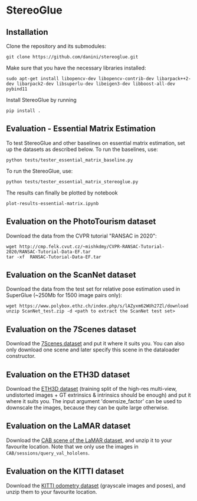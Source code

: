 # StereoGlue

## Installation

Clone the repository and its submodules:
```
git clone https://github.com/danini/stereoglue.git
```

Make sure that you have the necessary libraries installed:
```
sudo apt-get install libopencv-dev libopencv-contrib-dev libarpack++2-dev libarpack2-dev libsuperlu-dev libeigen3-dev libboost-all-dev pybind11
```

Install StereoGlue by running
```
pip install .
```

## Evaluation - Essential Matrix Estimation
To test StereoGlue and other baselines on essential matrix estimation, set up the datasets as described below. 
To run the baselines, use:
```
python tests/tester_essential_matrix_baseline.py
```
To run the StereoGlue, use:
```
python tests/tester_essential_matrix_stereoglue.py
```
The results can finally be plotted by notebook
```
plot-results-essential-matrix.ipynb
```

## Evaluation on the PhotoTourism dataset
Download the data from the CVPR tutorial "RANSAC in 2020":
```
wget http://cmp.felk.cvut.cz/~mishkdmy/CVPR-RANSAC-Tutorial-2020/RANSAC-Tutorial-Data-EF.tar
tar -xf  RANSAC-Tutorial-Data-EF.tar
```

## Evaluation on the ScanNet dataset
Download the data from the test set for relative pose estimation used in SuperGlue (~250Mb for 1500 image pairs only):
```
wget https://www.polybox.ethz.ch/index.php/s/lAZyxm62WUh27Zl/download
unzip ScanNet_test.zip -d <path to extract the ScanNet test set>
```

## Evaluation on the 7Scenes dataset
Download the [7Scenes dataset](https://www.microsoft.com/en-us/research/project/rgb-d-dataset-7-scenes/) and put it where it suits you. You can also only download one scene and later specify this scene in the dataloader constructor.

## Evaluation on the ETH3D dataset
Download the [ETH3D dataset](https://www.eth3d.net/datasets) (training split of the high-res multi-view, undistorted images + GT extrinsics & intrinsics should be enough) and put it where it suits you. The input argument 'downsize_factor' can be used to downscale the images, because they can be quite large otherwise.

## Evaluation on the LaMAR dataset
Download the [CAB scene of the LaMAR dataset](https://cvg-data.inf.ethz.ch/lamar/CAB.zip), and unzip it to your favourite location. Note that we only use the images in `CAB/sessions/query_val_hololens`.

## Evaluation on the KITTI dataset
Download the [KITTI odometry dataset](https://www.cvlibs.net/datasets/kitti/eval_odometry.php) (grayscale images and poses), and unzip them to your favourite location.